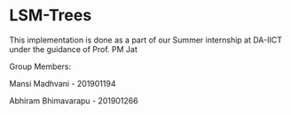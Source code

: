 # LSM-Trees
This implementation is done as a part of our Summer internship at DA-IICT under the guidance of Prof. PM Jat

Group Members:

Mansi Madhvani - 201901194

Abhiram Bhimavarapu - 201901266
